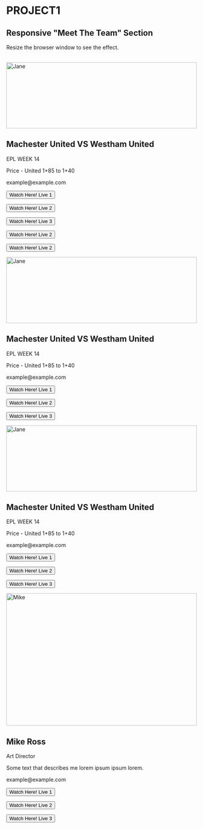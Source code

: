 # PROJECT1
<!DOCTYPE html>
<html>
<head>
<meta name="viewport" content="width=device-width, initial-scale=1">
<style>
html {
  box-sizing: border-box;
}

*, *:before, *:after {
  box-sizing:inherit ;
}

.column {
  float: left;
  width: 25%;
  height: 250px;
  margin-bottom: 16px;
  padding: 0 8px;

}

@media screen and (max-width: 650px) {
  .column {
    width: 100%;
    display: block;
  }
}

.card {
  box-shadow: 0 4px 8px 0 rgba(0, 0, 0, 0.2);
}

.container {
  padding: 0 16px;
}

.container::after, .row::after {
  content: "";
  clear: both;
  display: table;
}

.title {
  color: grey;
}

.button {
  border: none;
  outline: 0;
  display: inline-block;
  padding: 8px;
  color: white;
  background-color: #000;
  text-align: center;
  cursor: pointer;
  width: 100%;
}

.button:hover {
  background-color: #555;
}
</style>
</head>
<body>

<h2>Responsive "Meet The Team" Section</h2>
<p>Resize the browser window to see the effect.</p>
<br>

<div class="row">
  <div class="column">
    <div class="card">
      <img height="175px" src="https://ymcainw.org/dev/wp-content/uploads/2017/12/sPORTS-hEADER.jpg" alt="Jane" style="width:100%">
      <div class="container">
        <h2>Machester United VS Westham United</h2>
        <p class="title">EPL WEEK 14</p>
        <p>Price - United 1+85 to 1+40</p>
        <p>example@example.com</p>
        <p><button class="button" <a href="https://liveon.sx/embed12"></a>Watch Here! Live 1</button></p>
        <p><button class="button">Watch Here! Live 2</button></p>
        <p><button class="button">Watch Here! Live 3</button></p>
        <p><a href="https://liveon.sx/embed12" target="_blank"> <button class="button">Watch Here! Live 2</button> </a></p>
        <p><a href="http://livetv.sx/enx/eventinfo/83576416_dynamo_msk_ska/#webplayer_alieztv|188447|83576416|1974734|167|2|en" target="_blank"> <button class="button">Watch Here! Live 2</button> </a></p>
      </div>
    </div>
  </div>
  <div class="column">
    <div class="card">
      <img height="175px" src="https://ymcainw.org/dev/wp-content/uploads/2017/12/sPORTS-hEADER.jpg" alt="Jane" style="width:100%">
      <div class="container">
        <h2>Machester United VS Westham United</h2>
        <p class="title">EPL WEEK 14</p>
        <p>Price - United 1+85 to 1+40</p>
        <p>example@example.com</p>
        <p><button class="button">Watch Here! Live 1</button></p>
        <p><button class="button">Watch Here! Live 2</button></p>
        <p><button class="button">Watch Here! Live 3</button></p>
      </div>
    </div>
  </div>
  <div class="column">
    <div class="card">
      <img height="175px" src="https://ymcainw.org/dev/wp-content/uploads/2017/12/sPORTS-hEADER.jpg" alt="Jane" style="width:100%">
      <div class="container">
        <h2>Machester United VS Westham United</h2>
        <p class="title">EPL WEEK 14</p>
        <p>Price - United 1+85 to 1+40</p>
        <p>example@example.com</p>
        <p><button class="button">Watch Here! Live 1</button></p>
        <p><button class="button">Watch Here! Live 2</button></p>
        <p><button class="button">Watch Here! Live 3</button></p>
      </div>
    </div>
  </div>
  <div class="column">
    <div class="card">
      <img height="350px" src="https://3.bp.blogspot.com/-zPbECo8_LHU/TqTEBatovSI/AAAAAAAAAEg/d1PQyYYMho4/s1600/Sports+IS+094.jpg" alt="Mike" style="width:100%">
      <div class="container">
        <h2>Mike Ross</h2>
        <p class="title">Art Director</p>
        <p>Some text that describes me lorem ipsum ipsum lorem.</p>
        <p>example@example.com</p>
        <p><button class="button">Watch Here! Live 1</button></p>
        <p><button class="button">Watch Here! Live 2</button></p>
        <p><button class="button">Watch Here! Live 3</button></p>
      </div>
    </div>
  </div>
  
  <!-- <div class="column">
    <div class="card">
      <img height="55%" src="https://www.dailyherald.com/storyimage/DA/20160216/sports/160219277/EP/1/19/EP-160219277.jpg&updated=201602151616&imageversion=Facebook&exactH=630&exactW=1200&exactfit=crop&noborder" alt="John" style="width:100%">
      <div class="container">
        <h2>John Doe</h2>
        <p class="title">Designer</p>
        <p>Some text that describes me lorem ipsum ipsum lorem.</p>
        <p>example@example.com</p>
        <p><button class="button">Contact</button></p>
      </div>
    </div>
  </div> -->
</div>

</body>
</html>
